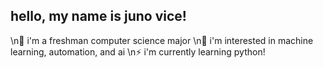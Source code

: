 ## hello, my name is juno vice!

\n🔭 i'm a freshman computer science major
\n🌱 i'm interested in machine learning, automation, and ai
\n⚡ i'm currently learning python!

